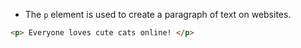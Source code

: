 - The `p` element is used to create a paragraph of text on websites.
```HTML
<p> Everyone loves cute cats online! </p>
```
